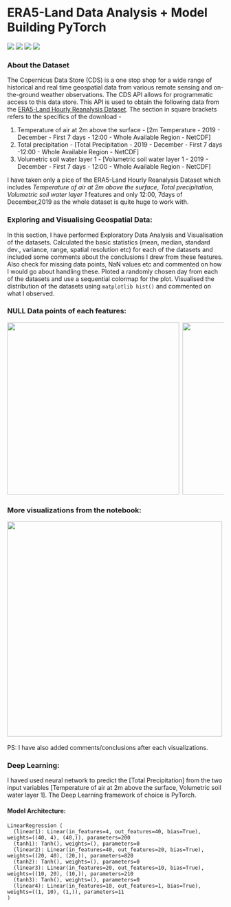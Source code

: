 # ERA5-Land Data Analysis + Model Building PyTorch
<p>
<img src="https://forthebadge.com/images/badges/built-with-love.svg"> <img src="https://forthebadge.com/images/badges/made-with-python.svg"> <img src="https://forthebadge.com/images/badges/open-source.svg"> <img src="https://forthebadge.com/images/badges/made-with-reason.svg">
</p>


### About the Dataset
The Copernicus Data Store (CDS) is a one stop shop for a wide range of historical and real time geospatial data from various remote sensing and on-the-ground weather observations. The CDS API allows for programmatic access to this data store. This API is used to obtain the following data from the [ERA5-Land Hourly Reanalysis Dataset](https://cds.climate.copernicus.eu/cdsapp#!/dataset/reanalysis-era5-land?tab=overview). The section in square brackets refers to the specifics of the download - 
1. Temperature of air at 2m above the surface - [2m Temperature - 2019 - December - First 7 days - 12:00 - Whole Available Region - NetCDF]
2. Total precipitation - [Total Precipitation - 2019 - December - First 7 days -12:00 - Whole Available Region - NetCDF]
3. Volumetric soil water layer 1 - [Volumetric soil water layer 1 - 2019 - December - First 7 days - 12:00 - Whole Available Region - NetCDF]

I have taken only a pice of the ERA5-Land Hourly Reanalysis Dataset which includes *Temperature of air at 2m above the surface*, *Total precipitation*, *Volumetric soil water layer 1* features and only 12:00, 7days of December,2019 as the whole dataset is quite huge to work with.
### Exploring and Visualising Geospatial Data:
In this section, I have performed Exploratory Data Analysis and Visualisation of the datasets. Calculated the basic statistics (mean, median, standard dev., variance, range, spatial resolution etc) for each of the datasets and included some comments about the conclusions I drew from these features. Also check for missing data points, NaN values etc and commented on how I would go about handling these. Ploted a randomly chosen day from each of the datasets and use a sequential colormap for the plot. Visualised the distribution of the datasets using `matplotlib hist()` and commented on what I observed.
### NULL Data points of each features:
<pre>
<img src="https://i.ibb.co/T4KZRF3/download-1.png" width="400"> <img src="https://i.ibb.co/qD0wvzW/download-2.png" width="400"> <img src="https://i.ibb.co/Pz104fy/download-3.png" width="400"> 
</pre>
### More visualizations from the notebook:
<pre>
<img src="https://i.ibb.co/ZSGLkKf/download-4.png" width="500"> <img src="https://i.ibb.co/BzxZdYr/download-6.png" width="500"> <img src="https://i.ibb.co/fxmDPYD/download-7.png" width="500"> <img src="https://i.ibb.co/VVNPqTM/download-8.png" width="500"> <img src="https://i.ibb.co/tCFBJyd/download-9.png" width="500"> <img src="https://i.ibb.co/ZR9N0v7/download-10.png" width="500">
</pre>

PS: I have also added comments/conclusions after each visualizations. 
### Deep Learning:
I haved used neural network to predict the [Total Precipitation] from the two input variables [Temperature of air at 2m above the surface, Volumetric soil water layer 1]. The Deep Learning framework of choice is PyTorch.

#### Model Architecture:
```
LinearRegression (
  (linear1): Linear(in_features=4, out_features=40, bias=True), weights=((40, 4), (40,)), parameters=200
  (tanh1): Tanh(), weights=(), parameters=0
  (linear2): Linear(in_features=40, out_features=20, bias=True), weights=((20, 40), (20,)), parameters=820
  (tanh2): Tanh(), weights=(), parameters=0
  (linear3): Linear(in_features=20, out_features=10, bias=True), weights=((10, 20), (10,)), parameters=210
  (tanh3): Tanh(), weights=(), parameters=0
  (linear4): Linear(in_features=10, out_features=1, bias=True), weights=((1, 10), (1,)), parameters=11
)
```
